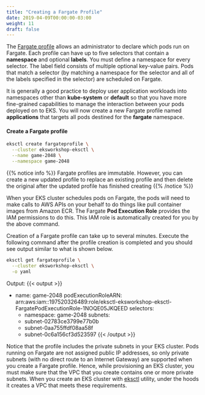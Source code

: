 ```yaml
---
title: "Creating a Fargate Profile"
date: 2019-04-09T00:00:00-03:00
weight: 11
draft: false
---
```


The [Fargate profile](https://docs.aws.amazon.com/eks/latest/userguide/fargate-profile.html) allows an administrator to declare which pods run on Fargate. Each profile can have up to five selectors that contain a **namespace** and optional **labels**. You must define a namespace for every selector. The label field consists of multiple optional key-value pairs. Pods that match a selector (by matching a namespace for the selector and all of the labels specified in the selector) are scheduled on Fargate.

It is generally a good practice to deploy user application workloads into namespaces other than **kube-system** or **default** so that you have more fine-grained capabilities to manage the interaction between your pods deployed on to EKS. You will now create a new Fargate profile named **applications** that targets all pods destined for the **fargate** namespace.

#### Create a Fargate profile

```bash
eksctl create fargateprofile \
  --cluster eksworkshop-eksctl \
  --name game-2048 \
  --namespace game-2048
```

{{% notice info %}}
Fargate profiles are immutable. However, you can create a new updated profile to replace an existing profile and then delete the original after the updated profile has finished creating
{{% /notice %}}

When your EKS cluster schedules pods on Fargate, the pods will need to make calls to AWS APIs on your behalf to do things like pull container images from Amazon ECR. The Fargate **Pod Execution Role** provides the IAM permissions to do this. This IAM role is automatically created for you by the above command.

Creation of a Fargate profile can take up to several minutes. Execute the following command after the profile creation is completed and you should see output similar to what is shown below.

```bash
eksctl get fargateprofile \
  --cluster eksworkshop-eksctl \
  -o yaml
```

Output:
{{< output >}}
- name: game-2048
  podExecutionRoleARN: arn:aws:iam::197520326489:role/eksctl-eksworkshop-eksctl-FargatePodExecutionRole-1NOQE05JKQEED
  selectors:
  - namespace: game-2048
  subnets:
  - subnet-02783ce3799e77b0b
  - subnet-0aa755ffdf08aa58f
  - subnet-0c6a156cf3d523597
{{< /output >}}

Notice that the profile includes the private subnets in your EKS cluster. Pods running on Fargate are not assigned public IP addresses, so only private subnets (with no direct route to an Internet Gateway) are supported when you create a Fargate profile. Hence, while provisioning an EKS cluster, you must make sure that the VPC that you create contains one or more private subnets. When you create an EKS cluster with [eksctl](http://eksctl.io) utility, under the hoods it creates a VPC that meets these requirements.

